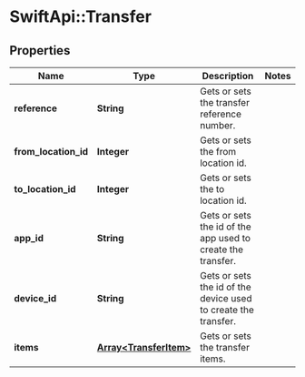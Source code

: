 # SwiftApi::Transfer

## Properties
Name | Type | Description | Notes
------------ | ------------- | ------------- | -------------
**reference** | **String** | Gets or sets the transfer reference number. | 
**from_location_id** | **Integer** | Gets or sets the from location id. | 
**to_location_id** | **Integer** | Gets or sets the to location id. | 
**app_id** | **String** | Gets or sets the id of the app used to create the transfer. | 
**device_id** | **String** | Gets or sets the id of the device used to create the transfer. | 
**items** | [**Array&lt;TransferItem&gt;**](TransferItem.md) | Gets or sets the transfer items. | 


